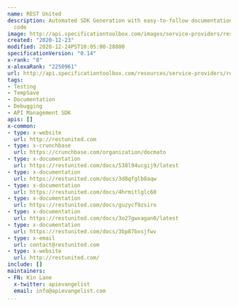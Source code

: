 ```yaml
---
name: REST United
description: Automated SDK Generation with easy-to-follow documentation and example
  code
image: http://api.specificationtoolbox.com/images/service-providers/rest-united.jpg
created: "2020-12-23"
modified: 2020-12-24PST10:05:00-28800
specificationVersion: "0.14"
x-rank: "8"
x-alexaRank: "2250961"
url: http://api.specificationtoolbox.com/resources/service-providers/rest-united/
tags:
- Testing
- TempSave
- Documentation
- Debugging
- API Management SDK
apis: []
x-common:
- type: x-website
  url: http://restunited.com
- type: x-crunchbase
  url: https://crunchbase.com/organization/docmato
- type: x-documentation
  url: https://restunited.com/docs/538l94ucgij9/latest
- type: x-documentation
  url: https://restunited.com/docs/3d8qfglb8aqw
- type: x-documentation
  url: https://restunited.com/docs/4hrmitlglc60
- type: x-documentation
  url: https://restunited.com/docs/guzycf9zsiro
- type: x-documentation
  url: https://restunited.com/docs/3o27gwxagan0/latest
- type: x-documentation
  url: https://restunited.com/docs/3bp87bxsjfwv
- type: x-email
  url: contact@restunited.com
- type: x-website
  url: http://restunited.com/
include: []
maintainers:
- FN: Kin Lane
  x-twitter: apievangelist
  email: info@apievangelist.com
...
```

